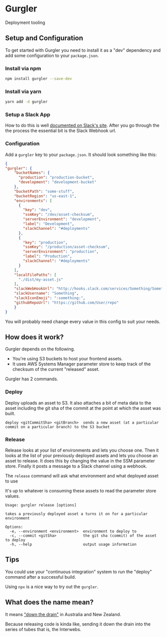 # Gurgler

Deployment tooling

## Setup and Configuration

To get started with Gurgler you need to install it as a "dev" dependency and add some configuration to your `package.json`.

### Install via npm

```bash
npm install gurgler --save-dev
```

### Install via yarn

```bash
yarn add -d gurgler
```

### Setup a Slack App

How to do this is well [documented on Slack's site](https://api.slack.com/slack-apps). After you go through the the process the essential bit is the Slack Webhook url.

### Configuration

Add a `gurgler` key to your `package.json`. It should look something like this:

```json
{
"gurgler": {
    "bucketNames": {
      "production": "production-bucket",
      "development": "development-bucket"
    },
    "bucketPath": "some-stuff",
    "bucketRegion": "us-east-1",
    "environments": [
      {
        "key": "dev",
        "ssmKey": "/dev/asset-checksum",
        "serverEnvironment": "development",
        "label": "Development",
        "slackChannel": "#deployments"
      },
      {
        "key": "production",
        "ssmKey": "/production/asset-checksum",
        "serverEnvironment": "production",
        "label": "Production",
        "slackChannel": "#deployments"
      }
    ],
    "localFilePaths": [
      "./dist/my-asset.js"
    ],
    "slackWebHookUrl": "http://hooks.slack.com/services/Something/Something/Something",
    "slackUsername": "Something",
    "slackIconEmoji": ":something:",
    "githubRepoUrl": "https://github.com/User/repo"
    }
}
```

You will probably need change every value in this config to suit your needs.

## How does it work?

Gurgler depends on the following.

 - You're using S3 buckets to host your frontend assets.
 - It uses AWS Systems Manager parameter store to keep track of the checksum of the current "released" asset.

Gurgler has 2 commands.

### Deploy

Deploy uploads an asset to S3. It also attaches a bit of meta data to the asset including the git sha of the commit at the point at which the asset was built.

```
deploy <gitCommitSha> <gitBranch>  sends a new asset (at a particular commit on a particular branch) to the S3 bucket
```

### Release

Release looks at your list of environments and lets you choose one. Then it looks at the list of your previously deployed assets and lets you choose an asset to release. It does this by changing the value in the SSM parameter store. Finally it posts a message to a Slack channel using a webhook.

The `release` command will ask what environment and what deployed asset to use 

It's up to whatever is consuming these assets to read the parameter store values.

```
Usage: gurgler release [options]

takes a previously deployed asset a turns it on for a particular environment

Options:
  -e, --environment <environment>  environment to deploy to
  -c, --commit <gitSha>            the git sha (commit) of the asset to deploy
  -h, --help                       output usage information
```

## Tips

You could use your "continuous integration" system to run the "deploy" command after a successful build.

Using `npx` is a nice way to try out the `gurgler`.

## What does the name mean?

It means ["down the drain"](https://en.wiktionary.org/wiki/down_the_gurgler#English) in Australia and New Zealand.

Because releasing code is kinda like, sending it down the drain into the series of tubes that is, the Interwebs. 
